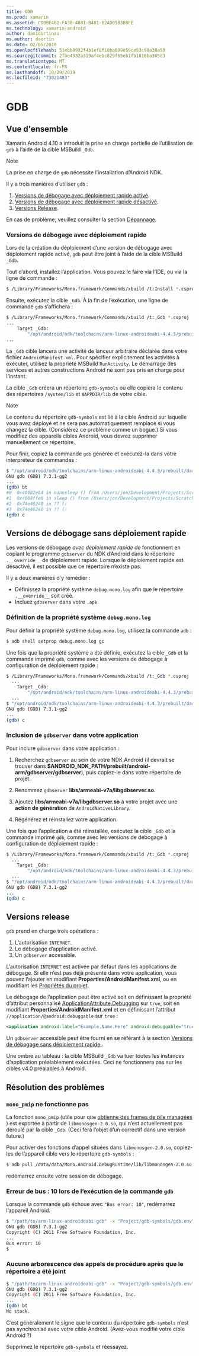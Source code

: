 ```yaml
---
title: GDB
ms.prod: xamarin
ms.assetid: CD0BE462-FA38-4881-B481-82AD05B3B8FE
ms.technology: xamarin-android
author: davidortinau
ms.author: daortin
ms.date: 02/05/2018
ms.openlocfilehash: 51ebb8932f4b1ef8f10ba699e59ce53c98a38a50
ms.sourcegitcommit: 2fbe4932a319af4ebc829f65eb1fb1816ba305d3
ms.translationtype: MT
ms.contentlocale: fr-FR
ms.lasthandoff: 10/29/2019
ms.locfileid: "73021483"
---
```

# <a name="gdb"></a>GDB

## <a name="overview"></a>Vue d'ensemble

Xamarin.Android 4.10 a introduit la prise en charge partielle de l’utilisation de `gdb` à l’aide de la cible MSBuild `_Gdb`. 

> [!NOTE]
> La prise en charge de `gdb` nécessite l’installation d’Android NDK.

Il y a trois manières d’utiliser `gdb` :

1. [Versions de débogage avec déploiement rapide activé](#Debug_Builds_with_Fast_Deployment).
1. [Versions de débogage avec déploiement rapide désactivé](#Debug_Builds_without_Fast_Deployment).
1. [Versions Release](#Release_Builds).

En cas de problème, veuillez consulter la section [Dépannage](#Troubleshooting).

<a name="Debug_Builds_with_Fast_Deployment" />

### <a name="debug-builds-with-fast-deployment"></a>Versions de débogage avec déploiement rapide

Lors de la création du déploiement d’une version de débogage avec déploiement rapide activé, `gdb` peut être joint à l’aide de la cible MSBuild `_Gdb`.

Tout d’abord, installez l’application. Vous pouvez le faire via l’IDE, ou via la ligne de commande :

```bash
$ /Library/Frameworks/Mono.framework/Commands/xbuild /t:Install *.csproj
```

Ensuite, exécutez la cible `_Gdb`. À la fin de l’exécution, une ligne de commande `gdb` s’affichera :

```bash
$ /Library/Frameworks/Mono.framework/Commands/xbuild /t:_Gdb *.csproj
...
    Target _Gdb:
        "/opt/android/ndk/toolchains/arm-linux-androideabi-4.4.3/prebuilt/darwin-x86/bin/arm-linux-androideabi-gdb" -x "/Users/jon/Development/Projects/Scratch.HelloXamarin20//gdb-symbols/gdb.env"
...
```

La `_Gdb` cible lancera une activité de lanceur arbitraire déclarée dans votre fichier `AndroidManifest.xml`. Pour spécifier explicitement les activités à exécuter, utilisez la propriété MSBuild `RunActivity`. Le démarrage des services et autres constructions Android ne sont pas pris en charge pour l’instant.

La cible `_Gdb` créera un répertoire `gdb-symbols` où elle copiera le contenu des répertoires `/system/lib` et `$APPDIR/lib` de votre cible.

> [!NOTE]
> Le contenu du répertoire `gdb-symbols` est lié à la cible Android sur laquelle vous avez déployé et ne sera pas automatiquement remplacé si vous changez la cible. (Considérez ce problème comme un bogue.) Si vous modifiez des appareils cibles Android, vous devrez supprimer manuellement ce répertoire.

Pour finir, copiez la commande `gdb` générée et exécutez-la dans votre interpréteur de commandes :

```bash
$ "/opt/android/ndk/toolchains/arm-linux-androideabi-4.4.3/prebuilt/darwin-x86/bin/arm-linux-androideabi-gdb" -x "/Users/jon/Development/Projects/Scratch.HelloXamarin20//gdb-symbols/gdb.env"
GNU gdb (GDB) 7.3.1-gg2
...
(gdb) bt
#0  0x40082e84 in nanosleep () from /Users/jon/Development/Projects/Scratch.HelloXamarin20/gdb-symbols/libc.so
#1  0x4008ffe6 in sleep () from /Users/jon/Development/Projects/Scratch.HelloXamarin20/gdb-symbols/libc.so
#2  0x74e46240 in ?? ()
#3  0x74e46240 in ?? ()
(gdb) c
```

<a name="Debug_Builds_without_Fast_Deployment" />

## <a name="debug-builds-without-fast-deployment"></a>Versions de débogage sans déploiement rapide

Les versions de débogage *avec déploiement rapide de* fonctionnent en copiant le programme `gdbserver` du NDK d’Android dans le répertoire `.__override__` de déploiement rapide. Lorsque le déploiement rapide est désactivé, il est possible que ce répertoire n’existe pas.

Il y a deux manières d’y remédier :

- Définissez la propriété système `debug.mono.log` afin que le répertoire `.__override__` soit créé.
- Incluez `gdbserver` dans votre `.apk`.

### <a name="setting-the-debugmonolog-system-property"></a>Définition de la propriété système `debug.mono.log`

Pour définir la propriété système `debug.mono.log`, utilisez la commande `adb` :

```bash
$ adb shell setprop debug.mono.log gc
```

Une fois que la propriété système a été définie, exécutez la cible `_Gdb` et la commande imprimé `gdb`, comme avec les versions de débogage à configuration de déploiement rapide :

```bash
$ /Library/Frameworks/Mono.framework/Commands/xbuild /t:_Gdb *.csproj
  ...
    Target _Gdb:
        "/opt/android/ndk/toolchains/arm-linux-androideabi-4.4.3/prebuilt/darwin-x86/bin/arm-linux-androideabi-gdb" -x "/Users/jon/Development/Projects/Scratch.HelloXamarin20//gdb-symbols/gdb.env"
  ...
$ "/opt/android/ndk/toolchains/arm-linux-androideabi-4.4.3/prebuilt/darwin-x86/bin/arm-linux-androideabi-gdb" -x "/Users/jon/Development/Projects/Scratch.HelloXamarin20//gdb-symbols/gdb.env"
GNU gdb (GDB) 7.3.1-gg2
...
(gdb) c
```

### <a name="including-gdbserver-in-your-app"></a>Inclusion de `gdbserver` dans votre application

Pour inclure `gdbserver` dans votre application :

1. Recherchez `gdbserver` au sein de votre NDK Android (il devrait se trouver dans **$ANDROID\_NDK\_PATH/prebuilt/android-arm/gdbserver/gdbserver**), puis copiez-le dans votre répertoire de projet.

2. Renommez `gdbserver` **libs/armeabi-v7a/libgdbserver.so**.

3. Ajoutez **libs/armeabi-v7a/libgdbserver.so** à votre projet avec une **action de génération** de `AndroidNativeLibrary`.

4. Régénérez et réinstallez votre application.

Une fois que l’application a été réinstallée, exécutez la cible `_Gdb` et la commande imprimé `gdb`, comme avec les versions de débogage à configuration de déploiement rapide :

```bash
$ /Library/Frameworks/Mono.framework/Commands/xbuild /t:_Gdb *.csproj
  ...
    Target _Gdb:
        "/opt/android/ndk/toolchains/arm-linux-androideabi-4.4.3/prebuilt/darwin-x86/bin/arm-linux-androideabi-gdb" -x "/Users/jon/Development/Projects/Scratch.HelloXamarin20//gdb-symbols/gdb.env"
  ...
$ "/opt/android/ndk/toolchains/arm-linux-androideabi-4.4.3/prebuilt/darwin-x86/bin/arm-linux-androideabi-gdb" -x "/Users/jon/Development/Projects/Scratch.HelloXamarin20//gdb-symbols/gdb.env"
GNU gdb (GDB) 7.3.1-gg2
...
(gdb) c
```

<a name="Release_Builds" />

## <a name="release-builds"></a>Versions release

`gdb` prend en charge trois opérations :

1. L’autorisation `INTERNET`.
2. Le débogage d’application activé.
3. Un `gdbserver` accessible.

L’autorisation `INTERNET` est activée par défaut dans les applications de débogage. Si elle n’est pas déjà présente dans votre application, vous pouvez l’ajouter en modifiant **Properties/AndroidManifest.xml**, ou en modifiant les [Propriétés du projet](https://github.com/xamarin/recipes/tree/master/Recipes/android/general/projects/add_permissions_to_android_manifest).

Le débogage de l’application peut être activé soit en définissant la propriété d’attribut personnalisé [ApplicationAttribute.Debugging](xref:Android.App.ApplicationAttribute.Debuggable) sur `true`, soit en modifiant **Properties/AndroidManifest.xml** et en définissant l’attribut `//application/@android:debuggable` sur `true` :

```xml
<application android:label="Example.Name.Here" android:debuggable="true">
```

Un `gdbserver` accessible peut être fourni en se référant à la section [Versions de débogage sans déploiement rapide ](#Debug_Builds_without_Fast_Deployment).

Une ombre au tableau : la cible MSBuild `_Gdb` va tuer toutes les instances d’application préalablement exécutées. Ceci ne fonctionnera pas sur les cibles v4.0 préalables à Android.

<a name="Troubleshooting" />

## <a name="troubleshooting"></a>Résolution des problèmes

### <a name="mono_pmip-doesnt-work"></a>`mono_pmip` ne fonctionne pas

La fonction `mono_pmip` (utile pour que [obtienne des frames de pile managées ](https://www.mono-project.com/docs/debug+profile/debug/#debugging-with-gdb)) est exportée à partir de `libmonosgen-2.0.so`, qui n’est actuellement pas déroulé par la cible `_Gdb`. (Ceci fera l’objet d’un correctif dans une version future.)

Pour activer des fonctions d’appel situées dans `libmonosgen-2.0.so`, copiez-les de l’appareil cible vers le répertoire `gdb-symbols` :

```bash
$ adb pull /data/data/Mono.Android.DebugRuntime/lib/libmonosgen-2.0.so Project/gdb-symbols
```

redémarrez ensuite votre session de débogage.

### <a name="bus-error-10-when-running-the-gdb-command"></a>Erreur de bus : 10 lors de l’exécution de la commande `gdb`

Lorsque la commande `gdb` échoue avec `"Bus error: 10"`, redémarrez l’appareil Android.

```bash
$ "/path/to/arm-linux-androideabi-gdb" -x "Project/gdb-symbols/gdb.env"
GNU gdb (GDB) 7.3.1-gg2
Copyright (C) 2011 Free Software Foundation, Inc.
...
Bus error: 10
$
```

### <a name="no-stack-trace-after-attach"></a>Aucune arborescence des appels de procédure après que le répertoire a été joint

```bash
$ "/path/to/arm-linux-androideabi-gdb" -x "Project/gdb-symbols/gdb.env"
GNU gdb (GDB) 7.3.1-gg2
Copyright (C) 2011 Free Software Foundation, Inc.
...
(gdb) bt
No stack.
```

C’est généralement le signe que le contenu du répertoire `gdb-symbols` n’est pas synchronisé avec votre cible Android. (Avez-vous modifié votre cible Android ?)

Supprimez le répertoire `gdb-symbols` et réessayez.

